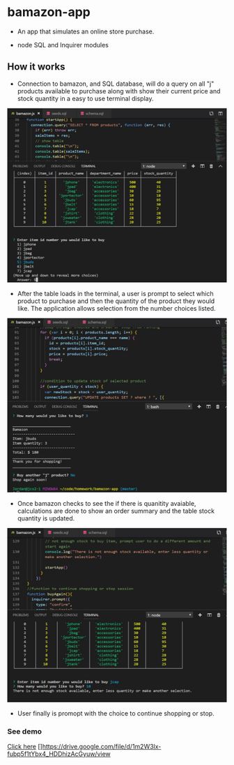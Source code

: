 # bamazon-app
- An app that simulates an online store purchase.
+ node SQL and Inquirer modules
## How it works
- Connection to bamazon, and SQL database, will do a query on all "j" products available to purchase along with show their current price and stock quantity in a easy to use terminal display.
<img src = "screenshots/sqltable.JPG" height=400 width=600> 

- After the table loads in the terminal, a user is prompt to select which product to purchase and then the quantity of the product they would like. The application allows selection from the number choices listed.
<img src = "screenshots/buy.JPG" height=400 width=600> 

- Once bamazon checks to see the if there is quanitity avaiable, calculations are done to show  an order summary and the table stock quantity is updated.
<img src = "screenshots/nostock.JPG" height=400 width=600> 

- User finally is promopt with the choice to continue shopping or stop. 
### See demo
[Click here](https://drive.google.com/file/d/1m2W3lx-fubp5f1tYbx4_HDDhizAcGyuw/view)
[]https://drive.google.com/file/d/1m2W3lx-fubp5f1tYbx4_HDDhizAcGyuw/view
